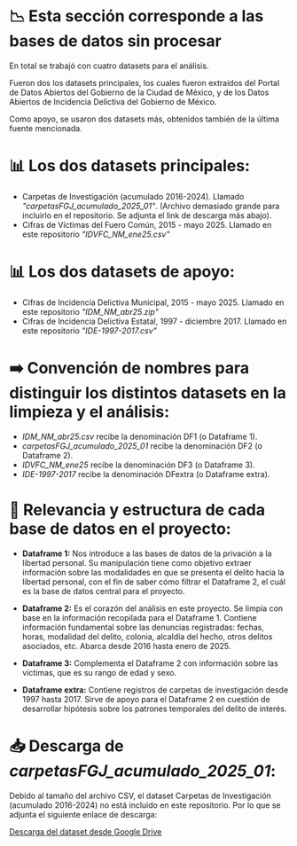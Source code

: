 # 📉 Esta sección corresponde a las bases de datos sin procesar

En total se trabajó con cuatro datasets para el análisis.

Fueron dos los datasets principales, los cuales fueron extraídos del Portal de Datos Abiertos del Gobierno de la Ciudad de México, y de los Datos Abiertos de Incidencia Delictiva del Gobierno de México. 

Como apoyo, se usaron dos datasets más, obtenidos también de la última fuente mencionada.


# 📊 Los dos datasets principales:
- Carpetas de Investigación (acumulado 2016-2024). Llamado *"carpetasFGJ_acumulado_2025_01"*. (Archivo demasiado grande para incluirlo en el repositorio. Se adjunta el link de descarga más abajo).
- Cifras de Víctimas del Fuero Común, 2015 - mayo 2025. Llamado en este repositorio *"IDVFC_NM_ene25.csv"*


# 📊 Los dos datasets  de apoyo:
-   Cifras de Incidencia Delictiva Municipal, 2015 - mayo 2025. Llamado en este repositorio *"IDM_NM_abr25.zip"*
-   Cifras de Incidencia Delictiva Estatal, 1997 - diciembre 2017. Llamado en este repositorio *"IDE-1997-2017.csv"*


# ➡️ Convención de nombres para distinguir los distintos datasets en la limpieza y el análisis:

-  *IDM_NM_abr25.csv* recibe la denominación DF1 (o Dataframe 1).
-  *carpetasFGJ_acumulado_2025_01* recibe la denominación DF2 (o Dataframe 2).
-  *IDVFC_NM_ene25* recibe la denominación DF3 (o Dataframe 3).
-  *IDE-1997-2017* recibe la denominación DFextra (o Dataframe extra).


# 📌 Relevancia y estructura de cada base de datos en el proyecto:

-  **Dataframe 1:** Nos introduce a las bases de datos de la privación a la libertad personal. Su manipulación tiene como objetivo extraer información sobre las modalidades en que se presenta el delito hacia la libertad personal, con el fin de saber cómo filtrar el Dataframe 2, el cuál es la base de datos central para el proyecto.
  
-  **Dataframe 2:** Es el corazón del análisis en este proyecto. Se limpia con base en la información recopilada para el Dataframe 1. Contiene información fundamental sobre las denuncias registradas: fechas, horas, modalidad del delito, colonia, alcaldía del hecho, otros delitos asociados, etc. Abarca desde 2016 hasta enero de 2025.

-  **Dataframe 3:** Complementa el Dataframe 2 con información sobre las víctimas, que es su rango de edad y sexo.

-  **Dataframe extra:** Contiene registros de carpetas de investigación desde 1997 hasta 2017. Sirve de apoyo para el Dataframe 2 en cuestión de desarrollar hipótesis sobre los patrones temporales del delito de interés.


# 📥 Descarga de *carpetasFGJ_acumulado_2025_01*:

Debido al tamaño del archivo CSV, el dataset Carpetas de Investigación (acumulado 2016-2024) no está incluido en este repositorio. Por lo que se adjunta el siguiente enlace de descarga:

[Descarga del dataset desde Google Drive](https://drive.google.com/drive/u/4/folders/135wNU9gdzE8I6oFZqswHkQfrBuBdlNte)




